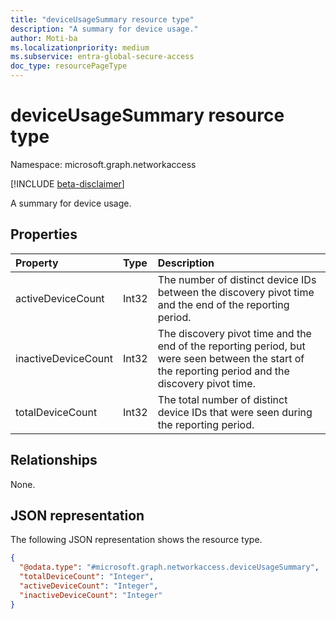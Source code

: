 ```yaml
---
title: "deviceUsageSummary resource type"
description: "A summary for device usage."
author: Moti-ba
ms.localizationpriority: medium
ms.subservice: entra-global-secure-access
doc_type: resourcePageType
---
```


# deviceUsageSummary resource type

Namespace: microsoft.graph.networkaccess

[!INCLUDE [beta-disclaimer](../../includes/beta-disclaimer.md)]

A summary for device usage.

## Properties
|Property|Type|Description|
|:---|:---|:---|
|activeDeviceCount|Int32|The number of distinct device IDs between the discovery pivot time and the end of the reporting period.|
|inactiveDeviceCount|Int32|The discovery pivot time and the end of the reporting period, but were seen between the start of the reporting period and the discovery pivot time.|
|totalDeviceCount|Int32|The total number of distinct device IDs that were seen during the reporting period.|

## Relationships
None.

## JSON representation
The following JSON representation shows the resource type.
<!-- {
  "blockType": "resource",
  "@odata.type": "microsoft.graph.networkaccess.deviceUsageSummary"
}
-->
``` json
{
  "@odata.type": "#microsoft.graph.networkaccess.deviceUsageSummary",
  "totalDeviceCount": "Integer",
  "activeDeviceCount": "Integer",
  "inactiveDeviceCount": "Integer"
}
```

